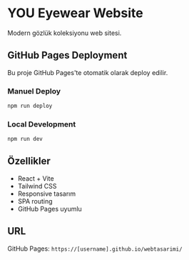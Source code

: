 # YOU Eyewear Website

Modern gözlük koleksiyonu web sitesi.

## GitHub Pages Deployment

Bu proje GitHub Pages'te otomatik olarak deploy edilir.

### Manuel Deploy

```bash
npm run deploy
```

### Local Development

```bash
npm run dev
```

## Özellikler

- React + Vite
- Tailwind CSS
- Responsive tasarım
- SPA routing
- GitHub Pages uyumlu

## URL

GitHub Pages: `https://[username].github.io/webtasarimi/`
